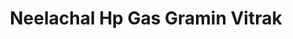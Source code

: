 ---
title: "Neelachal Hp Gas Gramin Vitrak"
url: /amaraswar/neelachal-hp-gas-gramin-vitrak/
shop: gas
---